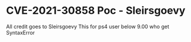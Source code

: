 # CVE-2021-30858 Poc - Sleirsgoevy 

All credit goes to Sleirsgoevy
This for ps4 user below 9.00 who get SyntaxError

